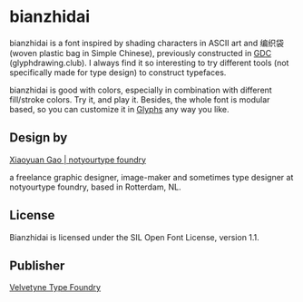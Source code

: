 # bianzhidai 

bianzhidai is a font inspired by shading characters in ASCII art and 编织袋 (woven plastic bag in Simple Chinese), previously constructed in [GDC](http://glyphdrawing.club) (glyphdrawing.club). I always find it so interesting to try different tools (not specifically made for type design) to construct typefaces.

bianzhidai is good with colors, especially in combination with different fill/stroke colors. Try it, and play it. Besides, the whole font is modular based, so you can customize it in [Glyphs](https://glyphsapp.com/) any way you like.


## Design by

[Xiaoyuan Gao | notyourtype foundry](https://notyourtype.nl)

a freelance graphic designer, image-maker and sometimes type designer at notyourtype foundry, based in Rotterdam, NL.

## License 

Bianzhidai is licensed under the SIL Open Font License, version 1.1.

## Publisher

[Velvetyne Type Foundry](https://velvetyne.fr/)